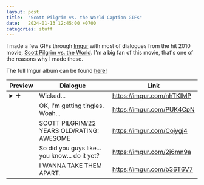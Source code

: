 ```yaml
---
layout: post
title:  "Scott Pilgrim vs. the World Caption GIFs"
date:   2024-01-13 12:45:00 +0700
categories: stuff
---
```

I made a few GIFs through [Imgur](https://imgur.com/) with most of dialogues from the hit 2010 movie, [Scott Pilgrim vs. the World](https://en.wikipedia.org/wiki/Scott_Pilgrim_vs._the_World). I'm a big fan of this movie, that's one of the reasons why I made these.

The full Imgur album can be found [here!](https://imgur.com/a/9dZWhVN)

| Preview                                                               | Dialogue                                       | Link                      |
|-----------------------------------------------------------------------|------------------------------------------------|---------------------------|
| <details><summary>➕</summary>![](https://imgur.com/nhTKIMP)</details> | Wicked...                                      | https://imgur.com/nhTKIMP |
|                                                                       | OK, I'm getting tingles. Woah...               | https://imgur.com/PUK4CpN |
|                                                                       | SCOTT PILGRIM/22 YEARS OLD/RATING: AWESOME     | https://imgur.com/Cojygj4 |
|                                                                       | So did you guys like... you know... do it yet? | https://imgur.com/2j6mn9a |
|                                                                       | I WANNA TAKE THEM APART.                       | https://imgur.com/b36T6V7 |